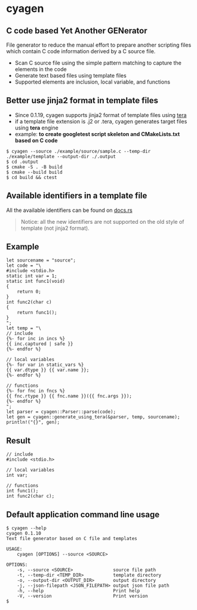 # cyagen

## **C** code based **Y**et **A**nother **GEN**erator

File generator to reduce the manual effort to prepare another scripting files which contain C code information derived by a C source file.

- Scan C source file using the simple pattern matching to capture the elements in the code
- Generate text based files using template files
- Supported elements are inclusion, local variable, and functions

## Better use jinja2 format in template files
- Since 0.1.19, cyagen supports jinja2 format of template files using [tera](https://crates.io/crates/tera)
- if a template file extension is .j2 or .tera, cyagen generates target files using **tera** engine
- example: **to create googletest script skeleton and CMakeLists.txt based on C code**
```
$ cyagen --source ./example/source/sample.c --temp-dir ./example/template --output-dir ./.output
$ cd .output
$ cmake -S . -B build
$ cmake --build build
$ cd build && ctest
```

## Available identifiers in a template file
All the available identifiers can be found on [docs.rs](https://docs.rs/crate/cyagen)
> Notice: all the new identifiers are not supported on the old style of template (not jinja2 format).
 
## Example

```
let sourcename = "source";
let code = "\
#include <stdio.h>
static int var = 1;
static int func1(void)
{
    return 0;
}
int func2(char c)
{
    return func1();
}
";
let temp = "\
// include
{%- for inc in incs %}
{{ inc.captured | safe }}
{%- endfor %}

// local variables
{%- for var in static_vars %}
{{ var.dtype }} {{ var.name }};
{%- endfor %}

// functions
{%- for fnc in fncs %}
{{ fnc.rtype }} {{ fnc.name }}({{ fnc.args }});
{%- endfor %}
";
let parser = cyagen::Parser::parse(code);
let gen = cyagen::generate_using_tera(&parser, temp, sourcename);
println!("{}", gen);
```
## Result

```
// include
#include <stdio.h>

// local variables
int var;

// functions
int func1();
int func2(char c);

```

## Default application command line usage
```
$ cyagen --help
cyagen 0.1.10
Text file generator based on C file and templates

USAGE:
    cyagen [OPTIONS] --source <SOURCE>

OPTIONS:
    -s, --source <SOURCE>               source file path
    -t, --temp-dir <TEMP_DIR>           template directory
    -o, --output-dir <OUTPUT_DIR>       output directory
    -j, --json-filepath <JSON_FILEPATH> output json file path
    -h, --help                          Print help
    -V, --version                       Print version
$
```